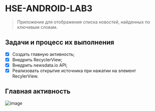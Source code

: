 # HSE-ANDROID-LAB3

> Приложение для отображения списка новостей, найденных по ключевым словам.

## Задачи и процесс их выполнения 

- [x] Создать главную активность;
- [x] Внедрить RecyclerView;
- [x] Внедрить newsdata.io API;
- [x] Реализовать открытие источника при нажатии на элемент RecylerView.

## Главная активность

![image](https://github.com/Sparou/HSE-ANDROID-LAB2/assets/106825713/3f52f874-6269-4d12-bc71-ecaaf4f2af7e)
